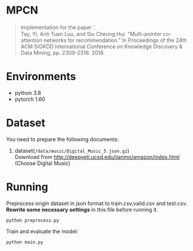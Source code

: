 MPCN
===
> Implementation for the paper：  
Tay, Yi, Anh Tuan Luu, and Siu Cheung Hui. "Multi-pointer co-attention networks for recommendation." In Proceedings of the 24th ACM SIGKDD International Conference on Knowledge Discovery & Data Mining, pp. 2309-2318. 2018.

# Environments
  + python 3.8
  + pytorch 1.60

# Dataset
  You need to prepare the following documents:  
  1. dataset(`/data/music/Digital_Music_5.json.gz`)  
   Download from http://deepyeti.ucsd.edu/jianmo/amazon/index.html (Choose Digital Music)

# Running

Preprocess origin dataset in json format to train.csv,valid.csv and test.csv.  
**Rewrite some necessary settings** in this file before running it. 
```
python preprocess.py
```

Train and evaluate the model:
```
python main.py
```
